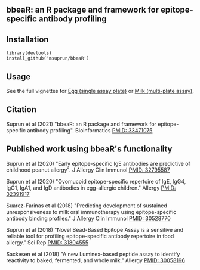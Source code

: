 ## bbeaR: an R package and framework for epitope-specific antibody profiling

## Installation

```{r}
library(devtools)
install_github('msuprun/bbeaR')
```

## Usage

See the full vignettes for [Egg (single assay plate)](https://msuprun.github.io/bbeaR/bbeaR_EggExample.html) or  [Milk (multi-plate assay)](https://msuprun.github.io/bbeaR/bbeaR_MilkExample.html).

## Citation
 
Suprun et al (2021) "bbeaR: an R package and framework for epitope-specific antibody profiling". Bioinformatics [PMID: 33471075](https://pubmed.ncbi.nlm.nih.gov/33471075/)

## Published work using bbeaR's functionality

Suprun et al (2020) "Early epitope-specific IgE antibodies are predictive of childhood peanut allergy". J Allergy Clin Immunol [PMID: 32795587](https://pubmed.ncbi.nlm.nih.gov/32795587/)

Suprun et al (2020) "Ovomucoid epitope-specific repertoire of IgE, IgG4, IgG1, IgA1, and IgD antibodies in egg-allergic children." Allergy [PMID: 32391917](https://pubmed.ncbi.nlm.nih.gov/32391917/)

Suarez-Farinas et al (2018) "Predicting development of sustained unresponsiveness to milk oral immunotherapy using epitope-specific antibody binding profiles." J Allergy Clin Immunol [PMID: 30528770](https://pubmed.ncbi.nlm.nih.gov/30528770/)

Suprun et al (2018) "Novel Bead-Based Epitope Assay is a sensitive and reliable tool for profiling epitope-specific antibody repertoire in food allergy." Sci Rep [PMID: 31804555](https://pubmed.ncbi.nlm.nih.gov/31804555/)

Sackesen et al (2018) "A new Luminex-based peptide assay to identify reactivity to baked, fermented, and whole milk." Allergy [PMID: 30058196](https://pubmed.ncbi.nlm.nih.gov/30058196/)

